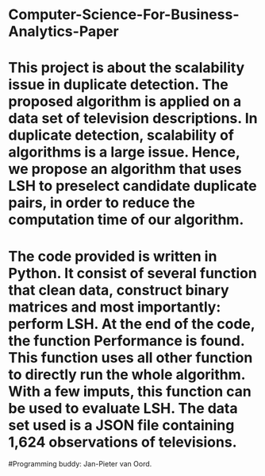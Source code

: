 # Computer-Science-For-Business-Analytics-Paper
# This project is about the scalability issue in duplicate detection. The proposed algorithm is applied on a data set of television descriptions. In   duplicate detection, scalability of algorithms is a large issue. Hence, we propose an algorithm that uses LSH to preselect candidate duplicate pairs, in order to reduce the computation time of our algorithm. 

# The code provided is written in Python. It consist of several function that clean data, construct binary matrices and most importantly: perform LSH. At the end of the code, the function Performance is found. This function uses all other function to directly run the whole algorithm. With a few imputs, this function can be used to evaluate LSH. The data set used is a JSON file containing 1,624 observations of televisions. 
#Programming buddy: Jan-Pieter van Oord.
